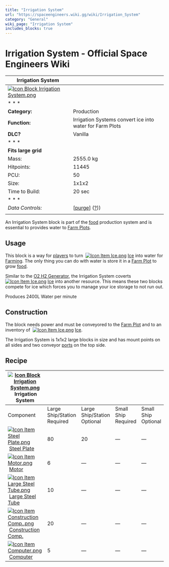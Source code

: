 ```yaml
---
title: "Irrigation System"
url: "https://spaceengineers.wiki.gg/wiki/Irrigation_System"
category: "General"
wiki_page: "Irrigation System"
includes_blocks: true
---
```


# Irrigation System - Official Space Engineers Wiki

| Irrigation System |     |
| --- | --- |
| [![Icon Block Irrigation System.png](https://spaceengineers.wiki.gg/images/Icon_Block_Irrigation_System.png?559e15)](https://spaceengineers.wiki.gg/wiki/File:Icon_Block_Irrigation_System.png) |     |
| * * * |     |
| **Category:** | Production |
| **Function:** | Irrigation Systems convert ice into water for Farm Plots |
| **DLC?** | Vanilla |
| * * * |     |
| **Fits large grid** |     |
| Mass: | 2555.0 kg |
| Hitpoints: | 11445 |
| PCU: | 50  |
| Size: | 1x1x2 |
| Time to Build: | 20 sec |
| * * * |     |
| _Data Controls:_ | \[[purge](https://spaceengineers.wiki.gg/wiki/Irrigation_System?action=purge)\] ([?](https://spaceengineers.wiki.gg/wiki/Template:Info_Block))) |
|     |     |

  
An Irrigation System block is part of the [food](https://spaceengineers.wiki.gg/wiki/Food "Food") production system and is essential to provides water to [Farm Plots](https://spaceengineers.wiki.gg/wiki/Farm_Plot "Farm Plot").

## Usage

This block is a way for [players](https://spaceengineers.wiki.gg/wiki/Space_Engineer "Space Engineer") to turn  [![Icon Item Ice.png](https://spaceengineers.wiki.gg/images/thumb/Icon_Item_Ice.png/21px-Icon_Item_Ice.png?f8a728)](https://spaceengineers.wiki.gg/wiki/Ice "Ice") [Ice](https://spaceengineers.wiki.gg/wiki/Ice "Ice") into water for [Farming](https://spaceengineers.wiki.gg/wiki/Farming "Farming"). The only thing you can do with water is store it in a [Farm Plot](https://spaceengineers.wiki.gg/wiki/Farm_Plot "Farm Plot") to grow [food](https://spaceengineers.wiki.gg/wiki/Food "Food").

Similar to the [O2 H2 Generator](https://spaceengineers.wiki.gg/wiki/O2_H2_Generator "O2 H2 Generator"), the Irrigation System coverts  [![Icon Item Ice.png](https://spaceengineers.wiki.gg/images/thumb/Icon_Item_Ice.png/21px-Icon_Item_Ice.png?f8a728)](https://spaceengineers.wiki.gg/wiki/Ice "Ice") [Ice](https://spaceengineers.wiki.gg/wiki/Ice "Ice") into another resource. This means these two blocks compete for ice which forces you to manage your ice storage to not run out.

  
Produces 2400L Water per minute

## Construction

The block needs power and must be conveyored to the [Farm Plot](https://spaceengineers.wiki.gg/wiki/Farm_Plot "Farm Plot") and to an inventory of  [![Icon Item Ice.png](https://spaceengineers.wiki.gg/images/thumb/Icon_Item_Ice.png/21px-Icon_Item_Ice.png?f8a728)](https://spaceengineers.wiki.gg/wiki/Ice "Ice") [Ice](https://spaceengineers.wiki.gg/wiki/Ice "Ice").

The Irrigation System is 1x1x2 large blocks in size and has mount points on all sides and two conveyor [ports](https://spaceengineers.wiki.gg/wiki/Port "Port") on the top side.

## Recipe

| [![Icon Block Irrigation System.png](https://spaceengineers.wiki.gg/images/thumb/Icon_Block_Irrigation_System.png/21px-Icon_Block_Irrigation_System.png?559e15)](https://spaceengineers.wiki.gg/wiki/Irrigation_System "Irrigation System") Irrigation System |     |     |     |     |
| --- | --- | --- | --- | --- |
| Component | Large Ship/Station  <br>Required | Large Ship/Station  <br>Optional | Small Ship  <br>Required | Small Ship  <br>Optional |
| [![Icon Item Steel Plate.png](https://spaceengineers.wiki.gg/images/thumb/Icon_Item_Steel_Plate.png/21px-Icon_Item_Steel_Plate.png?437e3a)](https://spaceengineers.wiki.gg/wiki/Steel_Plate "Steel Plate") [Steel Plate](https://spaceengineers.wiki.gg/wiki/Steel_Plate "Steel Plate") | 80  | 20  | —   | —   |
| [![Icon Item Motor.png](https://spaceengineers.wiki.gg/images/thumb/Icon_Item_Motor.png/21px-Icon_Item_Motor.png?4a2f3f)](https://spaceengineers.wiki.gg/wiki/Motor "Motor") [Motor](https://spaceengineers.wiki.gg/wiki/Motor "Motor") | 6   | —   | —   | —   |
| [![Icon Item Large Steel Tube.png](https://spaceengineers.wiki.gg/images/thumb/Icon_Item_Large_Steel_Tube.png/21px-Icon_Item_Large_Steel_Tube.png?31c1e4)](https://spaceengineers.wiki.gg/wiki/Large_Steel_Tube "Large Steel Tube") [Large Steel Tube](https://spaceengineers.wiki.gg/wiki/Large_Steel_Tube "Large Steel Tube") | 10  | —   | —   | —   |
| [![Icon Item Construction Comp..png](https://spaceengineers.wiki.gg/images/thumb/Icon_Item_Construction_Comp..png/21px-Icon_Item_Construction_Comp..png?cdc26f)](https://spaceengineers.wiki.gg/wiki/Construction_Comp. "Construction Comp.") [Construction Comp.](https://spaceengineers.wiki.gg/wiki/Construction_Comp. "Construction Comp.") | 20  | —   | —   | —   |
| [![Icon Item Computer.png](https://spaceengineers.wiki.gg/images/thumb/Icon_Item_Computer.png/21px-Icon_Item_Computer.png?65c1a4)](https://spaceengineers.wiki.gg/wiki/Computer "Computer") [Computer](https://spaceengineers.wiki.gg/wiki/Computer "Computer") | 5   | —   | —   | —   |
